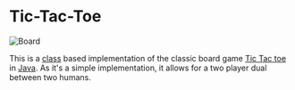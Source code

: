 # Tic-Tac-Toe

![Board](https://upload.wikimedia.org/wikipedia/commons/3/32/Tic_tac_toe.svg)

This is a [class](https://en.wikipedia.org/wiki/Class_(computer_programming)) based implementation of the classic board game [Tic Tac toe](https://en.wikipedia.org/wiki/Tic-tac-toe) in [Java](https://en.wikipedia.org/wiki/Java_(software_platform)). As it's a simple implementation, it allows for a two player dual between two humans.
